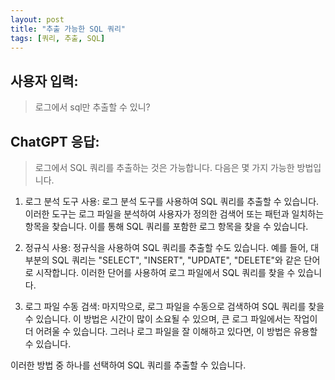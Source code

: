 ```yaml
---
layout: post
title: "추출 가능한 SQL 쿼리"
tags: [쿼리, 추출, SQL]
---
```


## 사용자 입력:
> 로그에서 sql만 추출할 수 있니?

## ChatGPT 응답:
> 로그에서 SQL 쿼리를 추출하는 것은 가능합니다. 다음은 몇 가지 가능한 방법입니다.

1. 로그 분석 도구 사용: 로그 분석 도구를 사용하여 SQL 쿼리를 추출할 수 있습니다. 이러한 도구는 로그 파일을 분석하여 사용자가 정의한 검색어 또는 패턴과 일치하는 항목을 찾습니다. 이를 통해 SQL 쿼리를 포함한 로그 항목을 찾을 수 있습니다.

2. 정규식 사용: 정규식을 사용하여 SQL 쿼리를 추출할 수도 있습니다. 예를 들어, 대부분의 SQL 쿼리는 "SELECT", "INSERT", "UPDATE", "DELETE"와 같은 단어로 시작합니다. 이러한 단어를 사용하여 로그 파일에서 SQL 쿼리를 찾을 수 있습니다.

3. 로그 파일 수동 검색: 마지막으로, 로그 파일을 수동으로 검색하여 SQL 쿼리를 찾을 수 있습니다. 이 방법은 시간이 많이 소요될 수 있으며, 큰 로그 파일에서는 작업이 더 어려울 수 있습니다. 그러나 로그 파일을 잘 이해하고 있다면, 이 방법은 유용할 수 있습니다.

이러한 방법 중 하나를 선택하여 SQL 쿼리를 추출할 수 있습니다.

